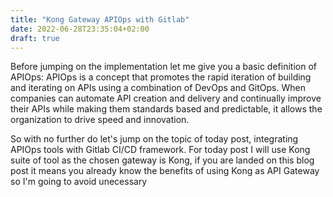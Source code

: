 ```yaml
---
title: "Kong Gateway APIOps with Gitlab"
date: 2022-06-28T23:35:04+02:00
draft: true
---
```


Before jumping on the implementation let me give you a basic definition of APIOps:
APIOps is a concept that promotes the rapid iteration of building and iterating on APIs using a combination of DevOps and GitOps. 
When companies can automate API creation and delivery and continually improve their APIs while making them standards based and predictable, it allows the organization to drive speed and innovation.

So with no further do let's jump on the topic of today post, integrating APIOps tools with Gitlab CI/CD framework.
For today post I will use Kong suite of tool as the chosen gateway is Kong, if you are landed on this blog post it means you already know the benefits of using Kong as API Gateway so I'm going to avoid unecessary 
